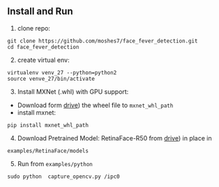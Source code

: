 
## Install and Run

1. clone repo:
```
git clone https://github.com/moshes7/face_fever_detection.git
cd face_fever_detection
```
2. create virtual env:
```
virtualenv venv_27 --python=python2
source venve_27/bin/activate

```
3. Install MXNet (.whl) with GPU support:
- Download form [drive](https://drive.google.com/open?id=1i-wgDa8rVv-9l-iR8iEhWNSLt7A9bRwZ)) the wheel file to ``mxnet_whl_path``
- install mxnet:
```
pip install mxnet_whl_path
```
4. Download Pretrained Model: RetinaFace-R50 from [drive](https://drive.google.com/open?id=1p75bDFzOa0LFTdgBJcq3BZDKOMpZ0qp4)) in place in
```
examples/RetinaFace/models
```
5. Run from ```examples/python```
```
sudo python  capture_opencv.py /ipc0
```

